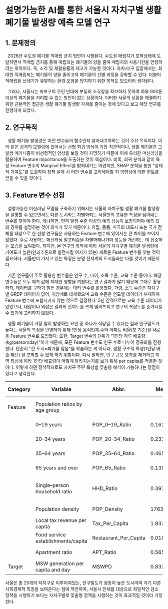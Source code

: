 # 설명가능한 AI를 통한 서울시 자치구별 생활폐기물 발생량 예측 모델 연구

## 1. 문제정의

&nbsp;&nbsp;2026년 수도권 폐기물 직매립 금지 법안이 시행된다. 수도권 매립지가 포화상태에 도달하면서 직매립 금지를 통해 매립되는 폐기물의 양을 줄여 매립지의 사용기한을 연장하려는 목적이다. 즉, 소각 및 재활용률의 제고가 가능할 것이다. 자치시/구 입장에서는, 최대한 직매립되는 폐기물의 양을 줄이고자 폐기물의 선별 과정을 강화할 수 있다. 더불어 직매립된 쓰레기가 유발하는 환경 오염을 방지하기 위한 목적도 있으리라 생각된다. 

&nbsp;&nbsp;그러나, 서울시는 마포구의 주민 반대에 부딪혀 소각장을 확보하지 못하여 하루 900톤 이상의 폐기물을 처리할 수 있는 방안이 없는 상황이다. 이러한 서울의 상황을 해결하기 위한 근본적인 접근은 생활 폐기물 발생량 자체를 줄이는 것에 있다고 보고 해당 연구를 진행하게 되었다. 

## 2. 연구목적

&nbsp;&nbsp;생활 폐기물 발생량은 어떤 변수들의 함수인지 알아내고자하는 것이 주요 목적이다. 이와 같은 성격의 모델링에 있어서는 선형 회귀 방식이 가장 직관적이나, 생활 폐기물은 그 발생 메커니즘이 비선형적인 양상을 보일 것이 자명하기 때문에 이에 유리한 머신러닝을 활용하여 Feature Importance를 도출하는 것이 핵심이다. 비록, 회귀 분석과 같이 특정 Feature 변수의 Marginal Effect를 밝혀내기는 어렵지만, SHAP 분석을 통한 "상대적 기여도"를 도출하여 정책 설계 시 어떤 변수를 고려해야할 지 방향성에 대한 힌트를 얻을 수 있을 것이다.

## 3. Feature 변수 선정
&nbsp;&nbsp;설명가능한 머신러닝 모델을 구축하기 위해서는 서울의 자치구별 생활 폐기물 발생량을 설명할 수 있으면서도 다른 도시와는 차별화되는 서울만의 고유한 특징을 담아내는 변수를 찾아야 한다. 왜냐하면, 먼저 일정 수준 이상의 예측 성능이 보장되어야 예측 값의 경위를 설명하는 것이 의미가 있기 때문이다. 유럽, 중동, 미국의 대도시 또는 국가 전체를 대상으로 한 선행 연구들은 사용하는 Feature 변수에 있어서는 큰 차이를 보이지 않았다. 주로 사용하는 머신러닝 알고리즘을 차별화해나가며 성능을 개선하는 데 집중하는 모습을 보여왔다. 하지만, 본 연구의 목적에 따라 서울의 자치구별 폐기물 발생량에 기여도가 높은(인과추론으로 발전시킬 여지가 있는) 새로운 Feature 변수를 찾는 것이 필요하다. 서울만이 가지고 있는 특징은 분명 전세계의 도시들과는 다를 것이기 때문이다.

&nbsp;&nbsp;기존 연구들이 주로 활용한 변수들은 인구 수, 나이, 소득 수준, 교육 수준 등이다. 해당 변수들은 모두 예측 값에 지대한 영향을 끼쳤다는 연구 결과가 많기 때문에 그대로 활용하되, 데이터를 구하기 힘든 경우에는 대리 변수를 활용했다. 가령, 소득 수준은 자치구별 GRDP 데이터가 없어, 지방세로 대체했으며 교육 수준은 연도별 데이터가 부재하여 Feature 변수에 포함시키지 않는 것으로 결정했다. 5년 간격으로는 교육 수준 데이터가 있었으나, 내삽이나 외삽은 결과의 신뢰도를 크게 떨어뜨리고 연구의 복잡도를 증가시킬 수 있기에 고려하지 않았다. 

&nbsp;&nbsp;생활 폐기물이 가장 많이 발생하는 요인 중 하나가 식당일 수 있다는 점과 인구밀도가 높다는 서울의 특징을 반영하기 위해 1인당 음식업체 수와 아파트 비율(호 기준)을 새로운 Feature 변수로 도입했다. 또한, Target 변수의 단위가 "1인당 하루 배출량(kg/person/day)"이기 때문에, 모든 Feature 변수도 인구 수로 나누어 정규화를 진행했다. 단순히 "큰 도시=폐기물 많음"을 학습하는 게 아니라, 생활 구조적 특성(1인당 배출 패턴) 을 포착할 수 있게 하기 위함이다. 다시 말하면, 인구 규모 효과를 제거하고 지역 특성에 따라 1인당 배출량이 어떻게 달라지는지를 보기 위해 per capita를 적용한 것이다. 이렇게 하면 정책적으로도 자치구 주민 특성별 맞춤형 해석이 가능하다는 장점이 있다고 생각한다.

| Category | Variable                          | Abbr.             | Mean    | Median  | Min–Max          | Unit                                  |
|----------|-----------------------------------|-------------------|---------|---------|------------------|---------------------------------------|
| Feature  | Population ratios by age group    |                   |         |         |                  | Age group person / Total person       |
|          | 0–19 years                      | POP_0–19_Ratio    | 0.1624  | 0.1603  | 0.0859–0.2625    |                                       |
|          | 20–34 years                     | POP_20–34_Ratio   | 0.2339  | 0.2355  | 0.0836–0.3418    |                                       |
|          | 35–64 years                     | POP_35–64_Ratio   | 0.4656  | 0.4674  | 0.3128–0.5515    |                                       |
|          | 65 years and over               | POP_65_Ratio      | 0.1381  | 0.1356  | 0.0706–0.2342    |                                       |
|          | Single–person household ratio     | HHD_Ratio         | 0.3973  | 0.3961  | 0.2657–0.6232    | Single–person household / Total household |
|          | Population density                | POP_Density       | 17632.54| 17695.50| 6292–29049       | Person/km²                            |
|          | Local tax revenue per capita      | Tax_Per_Capita    | 1.9336  | 1.0522  | 0.3156–15.1489   | 1 million KRW / person                |
|          | Food service establishments/capita| Restaurant_Per_Capita | 0.0188 | 0.0142  | 0.0077–0.0709    | Establishments / person               |
|          | Apartment ratio                   | APT_Ratio         | 0.5653  | 0.5865  | 0.2676–0.8725    | Apartment / Total housing             |
| Target   | MSW generation per capita and day | MSWPD             | 0.8329  | 0.7614  | 0.1522–2.3815    | kg/person/day                         |



서울은 총 25개의 자치구로 이루어져있는, 인구밀도가 굉장히 높은 도시이며 각기 다른 사회경제적 특징을 보여준다는 점에 착안하여, 서울시 전체를 대상으로 획일적인 감소 정책을 시행하기 보다는 자치구별로 맞춤형 정책을 시행하는 것이 효과적일 것이라 가정한다.

